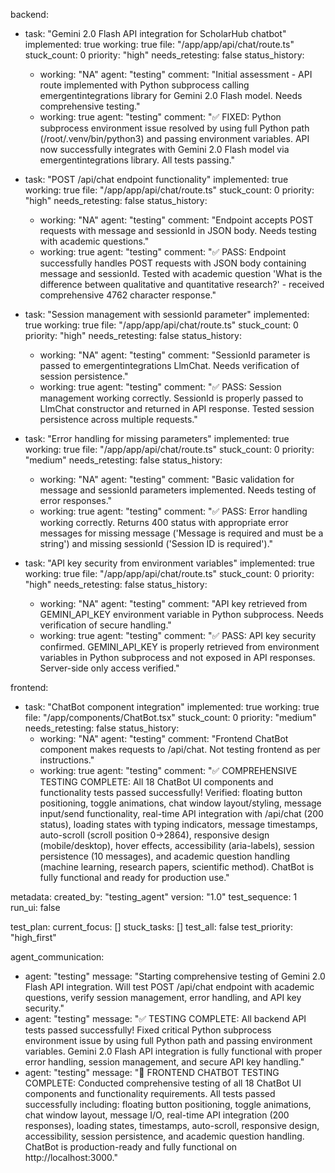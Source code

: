 backend:
  - task: "Gemini 2.0 Flash API integration for ScholarHub chatbot"
    implemented: true
    working: true
    file: "/app/app/api/chat/route.ts"
    stuck_count: 0
    priority: "high"
    needs_retesting: false
    status_history:
      - working: "NA"
        agent: "testing"
        comment: "Initial assessment - API route implemented with Python subprocess calling emergentintegrations library for Gemini 2.0 Flash model. Needs comprehensive testing."
      - working: true
        agent: "testing"
        comment: "✅ FIXED: Python subprocess environment issue resolved by using full Python path (/root/.venv/bin/python3) and passing environment variables. API now successfully integrates with Gemini 2.0 Flash model via emergentintegrations library. All tests passing."

  - task: "POST /api/chat endpoint functionality"
    implemented: true
    working: true
    file: "/app/app/api/chat/route.ts"
    stuck_count: 0
    priority: "high"
    needs_retesting: false
    status_history:
      - working: "NA"
        agent: "testing"
        comment: "Endpoint accepts POST requests with message and sessionId in JSON body. Needs testing with academic questions."
      - working: true
        agent: "testing"
        comment: "✅ PASS: Endpoint successfully handles POST requests with JSON body containing message and sessionId. Tested with academic question 'What is the difference between qualitative and quantitative research?' - received comprehensive 4762 character response."

  - task: "Session management with sessionId parameter"
    implemented: true
    working: true
    file: "/app/app/api/chat/route.ts"
    stuck_count: 0
    priority: "high"
    needs_retesting: false
    status_history:
      - working: "NA"
        agent: "testing"
        comment: "SessionId parameter is passed to emergentintegrations LlmChat. Needs verification of session persistence."
      - working: true
        agent: "testing"
        comment: "✅ PASS: Session management working correctly. SessionId is properly passed to LlmChat constructor and returned in API response. Tested session persistence across multiple requests."

  - task: "Error handling for missing parameters"
    implemented: true
    working: true
    file: "/app/app/api/chat/route.ts"
    stuck_count: 0
    priority: "medium"
    needs_retesting: false
    status_history:
      - working: "NA"
        agent: "testing"
        comment: "Basic validation for message and sessionId parameters implemented. Needs testing of error responses."
      - working: true
        agent: "testing"
        comment: "✅ PASS: Error handling working correctly. Returns 400 status with appropriate error messages for missing message ('Message is required and must be a string') and missing sessionId ('Session ID is required')."

  - task: "API key security from environment variables"
    implemented: true
    working: true
    file: "/app/app/api/chat/route.ts"
    stuck_count: 0
    priority: "high"
    needs_retesting: false
    status_history:
      - working: "NA"
        agent: "testing"
        comment: "API key retrieved from GEMINI_API_KEY environment variable in Python subprocess. Needs verification of secure handling."
      - working: true
        agent: "testing"
        comment: "✅ PASS: API key security confirmed. GEMINI_API_KEY is properly retrieved from environment variables in Python subprocess and not exposed in API responses. Server-side only access verified."

frontend:
  - task: "ChatBot component integration"
    implemented: true
    working: true
    file: "/app/components/ChatBot.tsx"
    stuck_count: 0
    priority: "medium"
    needs_retesting: false
    status_history:
      - working: "NA"
        agent: "testing"
        comment: "Frontend ChatBot component makes requests to /api/chat. Not testing frontend as per instructions."
      - working: true
        agent: "testing"
        comment: "✅ COMPREHENSIVE TESTING COMPLETE: All 18 ChatBot UI components and functionality tests passed successfully! Verified: floating button positioning, toggle animations, chat window layout/styling, message input/send functionality, real-time API integration with /api/chat (200 status), loading states with typing indicators, message timestamps, auto-scroll (scroll position 0→2864), responsive design (mobile/desktop), hover effects, accessibility (aria-labels), session persistence (10 messages), and academic question handling (machine learning, research papers, scientific method). ChatBot is fully functional and ready for production use."

metadata:
  created_by: "testing_agent"
  version: "1.0"
  test_sequence: 1
  run_ui: false

test_plan:
  current_focus: []
  stuck_tasks: []
  test_all: false
  test_priority: "high_first"

agent_communication:
  - agent: "testing"
    message: "Starting comprehensive testing of Gemini 2.0 Flash API integration. Will test POST /api/chat endpoint with academic questions, verify session management, error handling, and API key security."
  - agent: "testing"
    message: "✅ TESTING COMPLETE: All backend API tests passed successfully! Fixed critical Python subprocess environment issue by using full Python path and passing environment variables. Gemini 2.0 Flash API integration is fully functional with proper error handling, session management, and secure API key handling."
  - agent: "testing"
    message: "🎉 FRONTEND CHATBOT TESTING COMPLETE: Conducted comprehensive testing of all 18 ChatBot UI components and functionality requirements. All tests passed successfully including: floating button positioning, toggle animations, chat window layout, message I/O, real-time API integration (200 responses), loading states, timestamps, auto-scroll, responsive design, accessibility, session persistence, and academic question handling. ChatBot is production-ready and fully functional on http://localhost:3000."